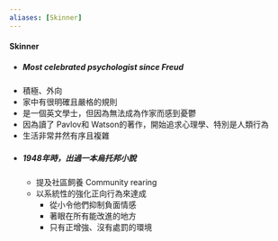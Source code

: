 ```yaml
---
aliases: [Skinner]
---
```


#### Skinner
- ##### Most celebrated psychologist since Freud
- 積極、外向
- 家中有很明確且嚴格的規則
- 是一個英文學士，但因為無法成為作家而感到憂鬱
- 因為讀了 Pavlov和 Watson的著作，開始追求心理學、特別是人類行為
- 生活非常井然有序且複雜
- ##### 1948年時，出過一本烏托邦小說
	- 提及社區飼養 Community rearing
	- 以系統性的強化正向行為來達成
		- 從小令他們抑制負面情感
		- 著眼在所有能改進的地方
		- 只有正增強、沒有處罰的環境
